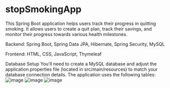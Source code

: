 # stopSmokingApp
This Spring Boot application helps users track their progress in quitting smoking.  It allows users to create a quit plan, track their savings, and monitor their progress towards various health milestones.

Backend: Spring Boot, Spring Data JPA, Hibernate, Spring Security, MySQL 

Frontend: HTML, CSS, JavaScript, Thymeleaf

Database Setup
You'll need to create a MySQL database and adjust the application.properties file (located in src/main/resources) to match your database connection details. The application uses the following tables:
![image](https://github.com/user-attachments/assets/6a47c5f5-a1a4-4ab0-a513-4ea457d41b7f)
![image](https://github.com/user-attachments/assets/7b77d44d-7c0a-4684-8d49-dbf1c42a5aff)
![image](https://github.com/user-attachments/assets/f69848d7-3c79-433a-aceb-2ee17367c34e)

